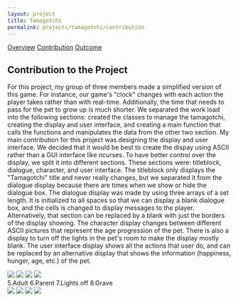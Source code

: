 ```yaml
---
layout: project
title: Tamagotchi
permalink: projects/tamagotchi/contribution
---
```


<div class="ui three item menu">
  <a href="/projects/tamagotchi/overview" class="item">Overview</a>
  <a href="/projects/tamagotchi/contribution" class="active item">Contribution</a>
  <a href="/projects/tamagotchi/outcome" class="item">Outcome</a>
</div>

<h2>Contribution to the Project</h2>
<p>
For this project, my group of three members made a simplified version of this game. For instance, our game's "clock" changes with each action the player takes rather than with real-time. Additionally, the time that needs to pass for the pet to grow up is much shorter. We separated the work load into the following sections: created the classes to manage the tamagotchi, creating the display and user interface, and creating a main function that calls the functions and manipulates the data from the other two section. My main contribution for this project was designing the display and user interface. We decided that it would be best to create the dispay using ASCII rather than a GUI interface like ncurses. To have better control over the display, we split it into different sections. These sections were: titleblock, dialogue, character, and user interface. The titleblock only displays the "Tamagotchi" title and never really changes, but we separated it from the dialogue display because there are times when we show or hide the dialogue box. The dialogue display was made by using three arrays of a set length. It is initialized to all spaces so that we can display a blank dialogue box, and the cells is changed  to display messages to the player. Alternatively, that section can be replaced by a blank with just the borders of the display showing. The character display changes between different ASCII pictures that represent the age progression of the pet. There is also a display to turn off the lights in the pet's room to make the display mostly blank. The user interface display shows all the actions that user do, and can be replaced by an alternative display that shows the information (happiness, hunger, age, etc.) of the pet.
</p>

<div class="ui small centered rounded images">
    <img class="ui image" src="/images/tamagotchi/tamagotchi_egg.png">
    <img class="ui image" src="/images/tamagotchi/tamagotchi_baby.png">
    <img class="ui image" src="/images/tamagotchi/tamagotchi_kid.png">
    <img class="ui image" src="/images/tamagotchi/tamagotchi_teen.png">
</div

<figcaption>5.Adult   6.Parent    7.Lights off    8.Grave</figcaption>

<div class="ui small centered rounded images">
  <img class="ui image" src="/images/tamagotchi/tamagotchi_adult.png">
  <img class="ui image" src="/images/tamagotchi/tamagotchi_parent.png">
  <img class="ui image" src="/images/tamagotchi/tamagotchi_lights.png">
  <img class="ui image" src="/images/tamagotchi/tamagotchi_grave.png">
</div>
